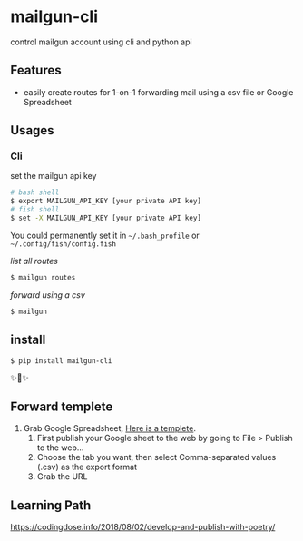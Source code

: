 # mailgun-cli
control mailgun account using cli and python api

## Features
- easily create routes for 1-on-1 forwarding mail using a csv file or Google Spreadsheet

## Usages
### Cli
set the mailgun api key
```bash
# bash shell
$ export MAILGUN_API_KEY [your private API key]
# fish shell
$ set -X MAILGUN_API_KEY [your private API key]
```
You could permanently set it in `~/.bash_profile` or `~/.config/fish/config.fish`

*list all routes*
```bash
$ mailgun routes
```
*forward using a csv*
```bash
$ mailgun 
```

## install
```
$ pip install mailgun-cli 
```
✨🍰✨

## Forward templete
1. Grab Google Spreadsheet, [Here is a templete](https://docs.google.com/spreadsheets/d/1JOKoNcUMIYtUiahQfP309BhpqU-5uPir1UcsAmLkKaY/edit?usp=sharing). 
   1. First publish your Google sheet to the web by going to File > Publish to the web...
   2. Choose the tab you want, then select Comma-separated values (.csv) as the export format
   3. Grab the URL

## Learning Path
https://codingdose.info/2018/08/02/develop-and-publish-with-poetry/
